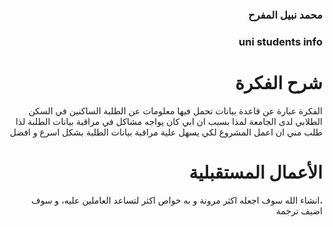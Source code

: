 <div dir="rtl">
  
### محمد نبيل المفرح

### uni students info

# شرح الفكرة

الفكرة عبارة عن قاعدة بيانات تحمل فيها معلومات عن الطلبة الساكنين في السكن الطلابي لدى الجامعة
لمذا بسبب ان ابي كان يواجه مشاكل في مراقبة بيانات الطلبة لذا طلب مني ان اعمل المشروع لكي يسهل علية مراقبة بيانات الطلبة بشكل اسرع و افضل

# الأعمال المستقبلية

،انشاء الله سوف اجعله اكثر مرونة و به خواص اكثر لتساعد العاملين عليه، و سوف اضيف ترجمة

</div>
